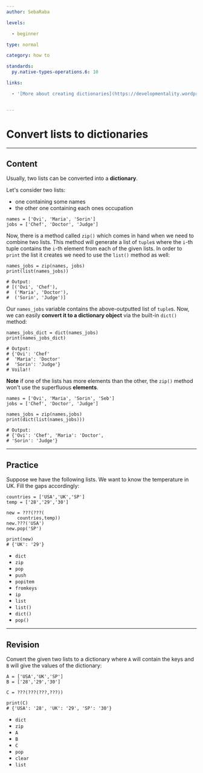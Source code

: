 ```yaml
---
author: SebaRaba

levels:

  - beginner

type: normal

category: how to

standards:
  py.native-types-operations.6: 10

links:

  - '[More about creating dictionaries](https://developmentality.wordpress.com/2012/03/30/three-ways-of-creating-dictionaries-in-python/){website}'


---
```


# Convert lists to dictionaries

---
## Content

Usually, two lists can be converted into a **dictionary**.

Let's consider two lists:
- one containing some names
- the other one containing each ones occupation

```
names = ['Ovi', 'Maria', 'Sorin']
jobs = ['Chef', 'Doctor', 'Judge']
```

Now, there is a method called `zip()` which comes in hand when we need to combine two lists. This method will generate a list of `tuple`s where the `i`-th tuple contains the `i`-th element from each of the given lists. In order to `print` the list it creates we need to use the `list()` method as well:

```
names_jobs = zip(names, jobs)
print(list(names_jobs))

# Output:
# [('Ovi', 'Chef'),
#  ('Maria', 'Doctor'),
#  ('Sorin', 'Judge')]
```

Our `names_jobs` variable contains the above-outputted list of `tuple`s. Now, we can easily **convert it to a dictionary object** via the built-in `dict()` method:

```
names_jobs_dict = dict(names_jobs)
print(names_jobs_dict)

# Output:
# {'Ovi': 'Chef'
#  'Maria': 'Doctor'
#  'Sorin': 'Judge'}
# Voila!!
```

**Note** if one of the lists has more elements than the other, the `zip()` method won't use the superfluous **elements**.

```
names = ['Ovi', 'Maria', 'Sorin', 'Seb']
jobs = ['Chef', 'Doctor', 'Judge']

names_jobs = zip(names,jobs)
print(dict(list(names_jobs)))

# Output:
# {'Ovi': 'Chef', 'Maria': 'Doctor',
# 'Sorin': 'Judge'}
```

---
## Practice

Suppose we have the following lists. We want to know the temperature in UK. Fill the gaps accordingly:
```
countries = ['USA','UK','SP']
temp = ['28','29','30']

new = ???(???(
    countries,temp))
new.???('USA')
new.pop('SP')

print(new)
# {'UK': '29'}

```



* `dict`
* `zip`
* `pop`
* `push`
* `popitem`
* `fromkeys`
* `ip`
* `list`
* `list()`
* `dict()`
* `pop()`

---
## Revision

Convert the given two lists to a dictionary where `A` will contain the keys and `B` will give the values of the dictionary:
```
A = ['USA','UK','SP']
B = ['28','29','30']

C = ???(???(???,???))

print(C)
# {'USA': '28', 'UK': '29', 'SP': '30'}
```


* `dict`
* `zip`
* `A`
* `B`
* `C`
* `pop`
* `clear`
* `list`
